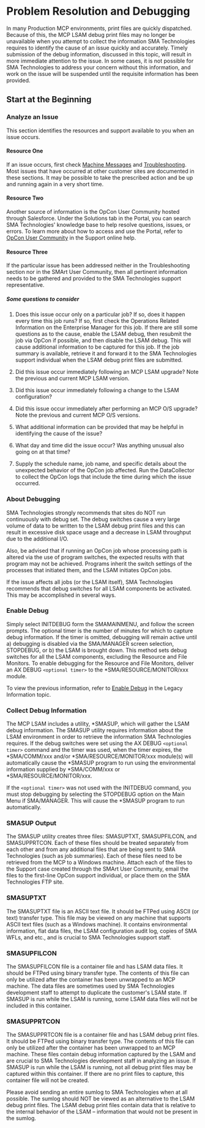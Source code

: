 # Problem Resolution and Debugging

In many Production MCP environments, print files are quickly dispatched. Because of this, the MCP LSAM debug print files may no longer be unavailable when you attempt to collect the information SMA Technologies requires to identify the cause of an issue quickly and accurately. Timely submission of the debug information, discussed in this topic, will result in more immediate attention to the issue. In some cases, it is not possible for SMA Technologies to address your concern without this information, and work on the issue will be suspended until the requisite information has been provided.

## Start at the Beginning

### Analyze an Issue
This section identifies the resources and support available to you when an issue occurs.

#### Resource One

If an issue occurs, first check [Machine Messages](/reference-information/machine-messages) and [Troubleshooting](/reference-information/troubleshooting/). Most issues that have occurred at other customer sites are documented in these sections. It may be possible to take the prescribed action and be up and running again in a very short time.

#### Resource Two

Another source of information is the OpCon User Community hosted through Salesforce. Under the Solutions tab in the Portal, you can search SMA Technologies' knowledge base to help resolve questions, issues, or errors. To learn more about how to access and use the Portal, refer to [OpCon User Community](https://smatechnologies.force.com/SMAOpConUserCommunity/s/login/?language=en_US&startURL=%2FSMAOpConUserCommunity%2Fs%2F&ec=302) in the Support online help.

#### Resource Three

If the particular issue has been addressed neither in the Troubleshooting section nor in the SMArt User Community, then all pertinent information needs to be gathered and provided to the SMA Technologies support representative.

##### Some questions to consider

1. Does this issue occur only on a particular job? If so, does it happen every time this job runs? If so, first check the Operations Related Information on the Enterprise Manager for this job. If there are still some questions as to the cause, enable the LSAM debug, then resubmit the job via OpCon if possible, and then disable the LSAM debug. This will cause additional information to be captured for this job. If the job summary is available, retrieve it and forward it to the SMA Technologies support individual when the LSAM debug print files are submitted.

2. Did this issue occur immediately following an MCP LSAM upgrade? Note the previous and current MCP LSAM version.

3. Did this issue occur immediately following a change to the LSAM configuration?

4. Did this issue occur immediately after performing an MCP O/S upgrade? Note the previous and current MCP O/S versions.

5. What additional information can be provided that may be helpful in identifying the cause of the issue?

6. What day and time did the issue occur? Was anything unusual also going on at that time?

7. Supply the schedule name, job name, and specific details about the unexpected behavior of the OpCon job affected. Run the DataCollector to collect the OpCon logs that include the time during which the issue occurred.

### About Debugging

SMA Technologies strongly recommends that sites do NOT run continuously with debug set. The debug switches cause a very large volume of data to be written to the LSAM debug print files and this can result in excessive disk space usage and a decrease in LSAM throughput due to the additional I/O.
 
Also, be advised that if running an OpCon job whose processing path is altered via the use of program switches, the expected results with that program may not be achieved. Programs inherit the switch settings of the processes that initiated them, and the LSAM initiates OpCon jobs.
 
If the issue affects all jobs (or the LSAM itself), SMA Technologies recommends that debug switches for all LSAM components be activated. This may be accomplished in several ways.

### Enable Debug

Simply select INITDEBUG form the SMAMAINMENU, and follow the screen prompts. The optional timer is the number of minutes for which to capture debug information. If the timer is omitted, debugging will remain active until a) debugging is disabled via the SMA/MANAGER screen selection, STOPDEBUG, or b) the LSAM is brought down. This method sets debug switches for all the LSAM components, excluding the Resource and File Monitors. To enable debugging for the Resource and File Monitors, deliver an AX DEBUG ```<optional timer>``` to the \*SMA/RESOURCE/MONITOR/xxx module.
 
To view the previous information, refer to [Enable Debug](/reference-information/legacy#enable-debug) in the Legacy Information topic.

### Collect Debug Information

The MCP LSAM includes a utility, \*SMASUP, which will gather the LSAM debug information. The SMASUP utility requires information about the LSAM environment in order to retrieve the information SMA Technologies requires.
If the debug switches were set using the AX DEBUG ```<optional timer>``` command and the timer was used, when the timer expires, the \*SMA/COMM/xxx and/or \*SMA/RESOURCE/MONITOR/xxx module(s) will automatically cause the \*SMASUP program to run using the environmental information supplied by \*SMA/COMM/xxx or \*SMA/RESOURCE/MONITOR/xxx.
 
If the ```<optional timer>``` was not used with the INITDEBUG command, you must stop debugging by selecting the STOPDEBUG option on the Main Menu if SMA/MANAGER. This will cause the *SMASUP program to run automatically.

### SMASUP Output

The SMASUP utility creates three files: SMASUPTXT, SMASUPFILCON, and SMASUPPRTCON. Each of these files should be treated separately from each other and from any additional files that are being sent to SMA Technologies (such as job summaries). Each of these files need to be retrieved from the MCP to a Windows machine. Attach each of the files to the Support case created through the SMArt User Community, email the files to the first-line OpCon support individual, or place them on the SMA Technologies FTP site.

### SMASUPTXT

The SMASUPTXT file is an ASCII text file. It should be FTPed using ASCII (or text) transfer type. This file may be viewed on any machine that supports ASCII text files (such as a Windows machine). It contains environmental information, flat data files, the LSAM configuration audit log, copies of SMA WFLs, and etc., and is crucial to SMA Technologies support staff.

### SMASUPFILCON

The SMASUPFILCON file is a container file and has LSAM data files. It should be FTPed using binary transfer type. The contents of this file can only be utilized after the container has been unwrapped to an MCP machine. The data files are sometimes used by SMA Technologies development staff to attempt to duplicate the customer's LSAM state. If SMASUP is run while the LSAM is running, some LSAM data files will not be included in this container.

### SMASUPPRTCON

The SMASUPPRTCON file is a container file and has LSAM debug print files. It should be FTPed using binary transfer type. The contents of this file can only be utilized after the container has been unwrapped to an MCP machine. These files contain debug information captured by the LSAM and are crucial to SMA Technologies development staff in analyzing an issue. If SMASUP is run while the LSAM is running, not all debug print files may be captured within this container. If there are no print files to capture, this container file will not be created.
 
Please avoid sending an entire sumlog to SMA Technologies when at all possible. The sumlog should NOT be viewed as an alternative to the LSAM debug print files. The LSAM debug print files contain data that is relative to the internal behavior of the LSAM – information that would not be present in the sumlog.